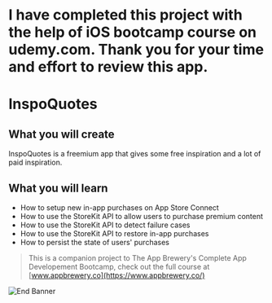 # I have completed this project with the help of iOS bootcamp course on udemy.com. Thank you for your time and effort to review this app.  

# InspoQuotes


## What you will create

InspoQuotes is a freemium app that gives some free inspiration and a lot of paid inspiration.  

## What you will learn

* How to setup new in-app purchases on App Store Connect
* How to use the StoreKit API to allow users to purchase premium content
* How to use the StoreKit API to detect failure cases
* How to use the StoreKit API to restore in-app purchases
* How to persist the state of users' purchases



>This is a companion project to The App Brewery's Complete App Developement Bootcamp, check out the full course at [www.appbrewery.co](https://www.appbrewery.co/)

![End Banner](Documentation/readme-end-banner.png)

